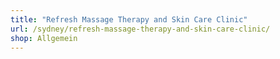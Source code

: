 ```yaml
---
title: "Refresh Massage Therapy and Skin Care Clinic"
url: /sydney/refresh-massage-therapy-and-skin-care-clinic/
shop: Allgemein
---
```

